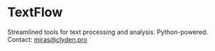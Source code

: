 # TextFlow
Streamlined tools for text processing and analysis. Python-powered. Contact: miras@clyden.pro
